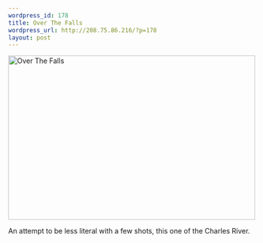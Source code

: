 ```yaml
--- 
wordpress_id: 178
title: Over The Falls
wordpress_url: http://208.75.86.216/?p=178
layout: post
---
```

<div class="flickr-frame"><a href="http://www.flickr.com/photos/downtree/451212474/" title="Over The Falls"><img src="http://farm1.static.flickr.com/235/451212474_0cd52bc2a4.jpg" class="flickr-photo" width="500" height="333" alt="Over The Falls"/></a>
</div>

An attempt to be less literal with a few shots, this one of the Charles River.
